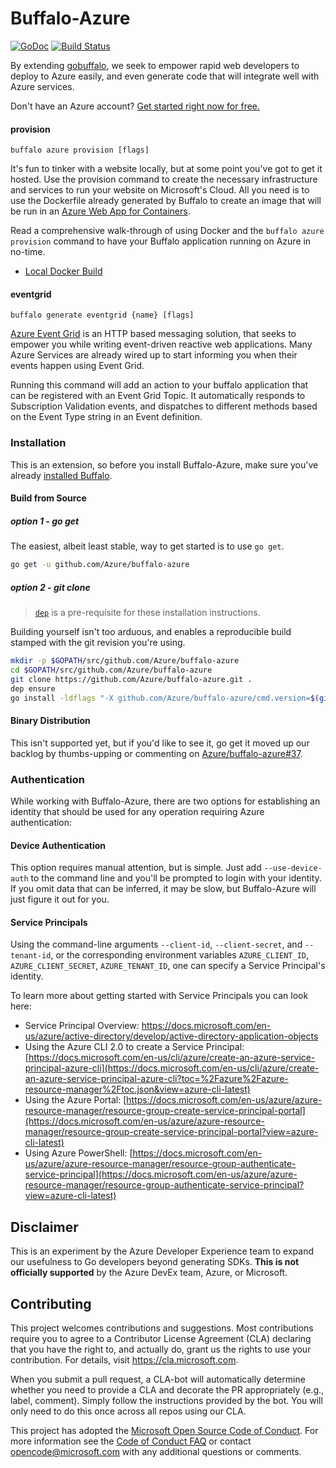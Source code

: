 # Buffalo-Azure

[![GoDoc](https://godoc.org/github.com/Azure/buffalo-azure?status.svg)](https://godoc.org/github.com/Azure/buffalo-azure) [![Build Status](https://travis-ci.org/Azure/buffalo-azure.svg?branch=master)](https://travis-ci.org/Azure/buffalo-azure)

By extending [gobuffalo](https://gobuffalo.io), we seek to empower rapid web developers to deploy to Azure easily, and 
even generate code that will integrate well with Azure services.

Don't have an Azure account? [Get started right now for free.](https://aka.ms/buffalo-free-account)

#### provision

`buffalo azure provision [flags]`

It's fun to tinker with a website locally, but at some point you've got to get it hosted. Use the provision command to 
create the necessary infrastructure and services to run your website on Microsoft's Cloud. All you need is to use the 
Dockerfile already generated by Buffalo to create an image that will be run in an [Azure Web App for Containers](https://azure.microsoft.com/en-us/services/app-service/containers/).

Read a comprehensive walk-through of using Docker and the `buffalo azure provision` command to have your Buffalo
application running on Azure in no-time.
- [Local Docker Build](./Deployment.LocalDockerBuild.md)

#### eventgrid

`buffalo generate eventgrid {name} [flags]`

[Azure Event Grid](https://docs.microsoft.com/en-us/azure/event-grid/overview) is an HTTP based messaging solution, that
seeks to empower you while writing event-driven reactive web applications. Many Azure Services are already wired up to 
start informing you when their events happen using Event Grid.

Running this command will add an action to your buffalo application that can be registered with an Event Grid Topic. It 
automatically responds to Subscription Validation events, and dispatches to different methods based on the Event Type 
string in an Event definition.

### Installation

This is an extension, so before you install Buffalo-Azure, make sure you've already [installed Buffalo](https://gobuffalo.io/en/docs/installation).

#### Build from Source
##### option 1 - go get  

The easiest, albeit least stable, way to get started is to use `go get`.
``` bash
go get -u github.com/Azure/buffalo-azure
```

##### option 2 - git clone

> [`dep`](https://github.com/golang/dep) is a pre-requisite for these installation instructions.

Building yourself isn't too arduous, and enables a reproducible build stamped with the git revision you're using.

``` bash
mkdir -p $GOPATH/src/github.com/Azure/buffalo-azure
cd $GOPATH/src/github.com/Azure/buffalo-azure
git clone https://github.com/Azure/buffalo-azure.git .
dep ensure
go install -ldflags "-X github.com/Azure/buffalo-azure/cmd.version=$(git rev-parse HEAD)"
``` 

#### Binary Distribution

This isn't supported yet, but if you'd like to see it, go get it moved up our backlog by thumbs-upping or commenting on [Azure/buffalo-azure#37](https://github.com/Azure/buffalo-azure/issues/37).

### Authentication

While working with Buffalo-Azure, there are two options for establishing an identity that should be used for any 
operation requiring Azure authentication:

#### Device Authentication

This option requires manual attention, but is simple. Just add `--use-device-auth` to the command line and you'll be 
prompted to login with your identity. If you omit data that can be inferred, it may be slow, but Buffalo-Azure will just
figure it out for you.

#### Service Principals

Using the command-line arguments `--client-id`, `--client-secret`, and `--tenant-id`, or the corresponding environment 
variables `AZURE_CLIENT_ID`, `AZURE_CLIENT_SECRET`, `AZURE_TENANT_ID`, one can specify a Service Principal's identity. 

To learn more about getting started with Service Principals you can look here:
- Service Principal Overview: https://docs.microsoft.com/en-us/azure/active-directory/develop/active-directory-application-objects
- Using the Azure CLI 2.0 to create a Service Principal: [https://docs.microsoft.com/en-us/cli/azure/create-an-azure-service-principal-azure-cli](https://docs.microsoft.com/en-us/cli/azure/create-an-azure-service-principal-azure-cli?toc=%2Fazure%2Fazure-resource-manager%2Ftoc.json&view=azure-cli-latest)
- Using the Azure Portal: [https://docs.microsoft.com/en-us/azure/azure-resource-manager/resource-group-create-service-principal-portal](https://docs.microsoft.com/en-us/azure/azure-resource-manager/resource-group-create-service-principal-portal?view=azure-cli-latest)
- Using Azure PowerShell: [https://docs.microsoft.com/en-us/azure/azure-resource-manager/resource-group-authenticate-service-principal](https://docs.microsoft.com/en-us/azure/azure-resource-manager/resource-group-authenticate-service-principal?view=azure-cli-latest)

## Disclaimer
This is an experiment by the Azure Developer Experience team to expand our usefulness to Go developers beyond generating 
SDKs. **This is not officially supported** by the Azure DevEx team, Azure, or Microsoft.


## Contributing

This project welcomes contributions and suggestions.  Most contributions require you to agree to a Contributor License
Agreement (CLA) declaring that you have the right to, and actually do, grant us the rights to use your contribution. For
details, visit https://cla.microsoft.com.

When you submit a pull request, a CLA-bot will automatically determine whether you need to provide a CLA and decorate 
the PR appropriately (e.g., label, comment). Simply follow the instructions provided by the bot. You will only need to 
do this once across all repos using our CLA.

This project has adopted the [Microsoft Open Source Code of Conduct](https://opensource.microsoft.com/codeofconduct/). 
For more information see the [Code of Conduct FAQ](https://opensource.microsoft.com/codeofconduct/faq/) or contact 
[opencode@microsoft.com](mailto:opencode@microsoft.com) with any additional questions or comments.
